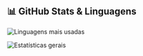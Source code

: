## 📊 GitHub Stats & Linguagens

<!-- Cartão com as linguagens mais usadas em commits -->
![Linguagens mais usadas](http://github-profile-summary-cards.vercel.app/api/cards/most-commit-language?username=alcantarasc&theme=solarized_dark)

<!-- Cartão com estatísticas gerais -->
![Estatísticas gerais](http://github-profile-summary-cards.vercel.app/api/cards/stats?username=alcantarasc&theme=solarized_dark)
